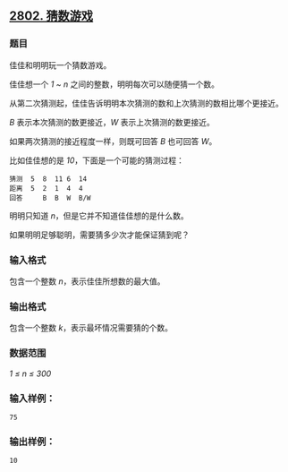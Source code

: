 ## [2802. 猜数游戏](https://www.acwing.com/problem/content/2804/)

### 题目

佳佳和明明玩一个猜数游戏。

佳佳想一个 *1 ~ n* 之间的整数，明明每次可以随便猜一个数。

从第二次猜测起，佳佳告诉明明本次猜测的数和上次猜测的数相比哪个更接近。

*B* 表示本次猜测的数更接近，*W* 表示上次猜测的数更接近。

如果两次猜测的接近程度一样，则既可回答 *B* 也可回答 *W*。

比如佳佳想的是 *10*，下面是一个可能的猜测过程：

```
猜测  5  8  11 6  14
距离  5  2  1  4  4
回答     B  B  W  B/W
```

明明只知道 *n*，但是它并不知道佳佳想的是什么数。

如果明明足够聪明，需要猜多少次才能保证猜到呢？

### 输入格式

包含一个整数 *n*，表示佳佳所想数的最大值。

### 输出格式

包含一个整数 *k*，表示最坏情况需要猜的个数。

### 数据范围

*1 ≤ n ≤ 300*

### 输入样例：

```
75
```

### 输出样例：

```
10
```
